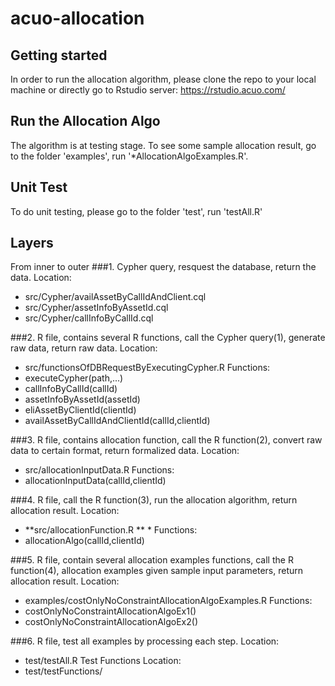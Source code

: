 # acuo-allocation

## Getting started

In order to run the allocation algorithm, please clone the repo to your local machine or 
directly go to Rstudio server: https://rstudio.acuo.com/

## Run the Allocation Algo

The algorithm is at testing stage. To see some sample allocation result, go to the folder 'examples', run '*AllocationAlgoExamples.R'.

## Unit Test

To do unit testing, please go to the folder 'test', run 'testAll.R'


## Layers
From inner to outer
###1. Cypher query, resquest the database, return the data.
Location:
* src/Cypher/availAssetByCallIdAndClient.cql 
* src/Cypher/assetInfoByAssetId.cql 
* src/Cypher/callInfoByCallId.cql 

###2. R file, contains several R functions, call the Cypher query(1), generate raw data, return raw data.
Location:
* src/functionsOfDBRequestByExecutingCypher.R 
Functions:
* executeCypher(path,...)
* callInfoByCallId(callId)
* assetInfoByAssetId(assetId)
* eliAssetByClientId(clientId)
* availAssetByCallIdAndClientId(callId,clientId)

###3. R file, contains allocation function, call the R function(2), convert raw data to certain format, return formalized data.
Location:
* src/allocationInputData.R 
Functions:
* allocationInputData(callId,clientId)

###4. R file, call the R function(3), run the allocation algorithm, return allocation result.
Location:
* **src/allocationFunction.R ** *
Functions:
* allocationAlgo(callId,clientId)

###5. R file, contain several allocation examples functions, call the R function(4), allocation examples given sample input parameters, return allocation result.
Location:
* examples/costOnlyNoConstraintAllocationAlgoExamples.R 
Functions:
* costOnlyNoConstraintAllocationAlgoEx1()
* costOnlyNoConstraintAllocationAlgoEx2()

###6. R file, test all examples by processing each step.
Location:
* test/testAll.R 
Test Functions Location:
* test/testFunctions/


